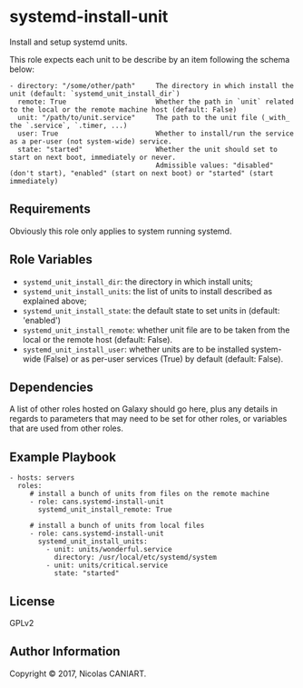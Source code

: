 systemd-install-unit
====================

Install and setup systemd units.


This role expects each unit to be describe by an item following the schema below:

    - directory: "/some/other/path"     The directory in which install the unit (default: `systemd_unit_install_dir`)
      remote: True                      Whether the path in `unit` related to the local or the remote machine host (default: False)
      unit: "/path/to/unit.service"     The path to the unit file (_with_ the `.service`, `.timer, ...)
      user: True                        Whether to install/run the service as a per-user (not system-wide) service.
      state: "started"                  Whether the unit should set to start on next boot, immediately or never.
                                        Admissible values: "disabled" (don't start), "enabled" (start on next boot) or "started" (start immediately)



Requirements
------------

Obviously this role only applies to system running systemd.


Role Variables
--------------

- `systemd_unit_install_dir`: the directory in which install units;
- `systemd_unit_install_units`: the list of units to install described as explained above;
- `systemd_unit_install_state`: the default state to set units in (default: 'enabled')
- `systemd_unit_install_remote`: whether unit file are to be taken from the local or the remote host (default: False).
- `systemd_unit_install_user`: whether units are to be installed system-wide (False) or as per-user services (True) by default (default: False).


Dependencies
------------

A list of other roles hosted on Galaxy should go here, plus any details in regards to parameters that may need to be set for other roles, or variables that are used from other roles.

Example Playbook
----------------


    - hosts: servers
      roles:
         # install a bunch of units from files on the remote machine
         - role: cans.systemd-install-unit
           systemd_unit_install_remote: True

         # install a bunch of units from local files
         - role: cans.systemd-install-unit
           systemd_unit_install_units:
             - unit: units/wonderful.service
               directory: /usr/local/etc/systemd/system
             - unit: units/critical.service
               state: "started"

License
-------

GPLv2

Author Information
------------------

Copyright © 2017, Nicolas CANIART.
